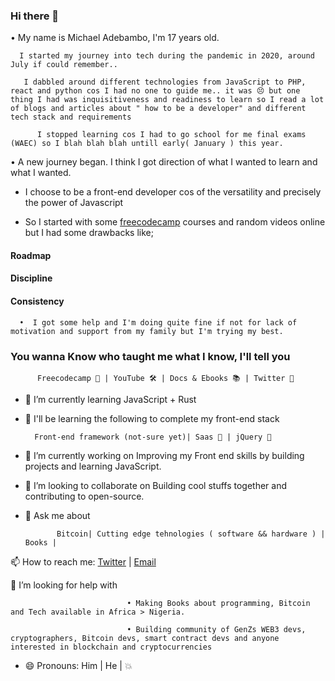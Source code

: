 ### Hi there 👋

<!--
**Blazing-Mike/Blazing-Mike** is a ✨ _special_ ✨ repository because its `README.md` (this file) appears on your GitHub profile.

-->

  • My name is Michael Adebambo, I'm 17 years old.

      I started my journey into tech during the pandemic in 2020, around July if could remember..

       I dabbled around different technologies from JavaScript to PHP, react and python cos I had no one to guide me.. it was 😣 but one thing I had was inquisitiveness and readiness to learn so I read a lot of blogs and articles about " how to be a developer" and different tech stack and requirements

          I stopped learning cos I had to go school for me final exams (WAEC) so I blah blah blah untill early( January ) this year.

   • A new journey began. I think I got direction of what I wanted to learn and what I wanted.

  -  I choose to be a front-end developer cos of the versatility and precisely the power of Javascript

  -    So I started with some [freecodecamp](www.freecodecamp.com) courses and random videos online but I had some drawbacks like;
#### Roadmap

#### Discipline

#### Consistency

      •  I got some help and I'm doing quite fine if not for lack of motivation and support from my family but I'm trying my best.

### You wanna Know who taught me what I know, I'll tell you

          Freecodecamp 🧠 | YouTube 🛠️ | Docs & Ebooks 📚 | Twitter 💙
          
- 🌱 I’m currently learning JavaScript + Rust

- 🤔 I'll be learning the following to complete my front-end stack

        Front-end framework (not-sure yet)| Saas 🧡 | jQuery 💚 
 
- 🔭 I’m currently working on Improving my Front end skills by building projects and learning JavaScript.

-  👯 I’m looking to collaborate on  Building cool stuffs together and contributing to open-source.

- 💬 Ask me about  
               
             Bitcoin| Cutting edge tehnologies ( software && hardware ) | Books |


 📫 How to reach me:  [Twitter](https://www.twitter.com/Mikeoxygen1) | [Email](adebambomichael5@gmail.com)

 🤔 I’m looking for help with  

                              • Making Books about programming, Bitcoin and Tech available in Africa > Nigeria.

                              • Building community of GenZs WEB3 devs, cryptographers, Bitcoin devs, smart contract devs and anyone interested in blockchain and cryptocurrencies

- 😄 Pronouns: Him | He | 💥

        
               
                               


